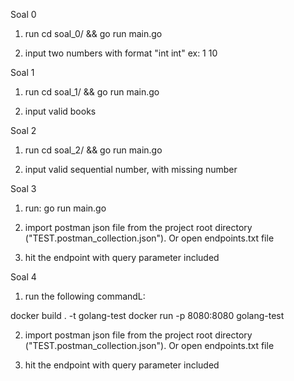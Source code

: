 Soal 0
1. run 
cd soal_0/ && go run main.go

2. input two numbers with format "int int" ex: 1 10

Soal 1
1. run
cd soal_1/ && go run main.go

2. input valid books

Soal 2
1. run
cd soal_2/ && go run main.go

2. input valid sequential number, with missing number

Soal 3

1. run:
go run main.go

2. import postman json file from the project root directory ("TEST.postman_collection.json").
Or open endpoints.txt file

3. hit the endpoint with query parameter included

Soal 4
1. run the following commandL:

docker build . -t golang-test
docker run -p 8080:8080 golang-test

2. import postman json file from the project root directory ("TEST.postman_collection.json").
Or open endpoints.txt file

3. hit the endpoint with query parameter included